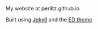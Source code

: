 My website at perlitz.github.io

Built using [Jekyll](https://jekyllrb.com/) and the [ED theme](https://github.com/minicomp/ed)